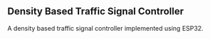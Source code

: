 ## Density Based Traffic Signal Controller
A density based traffic signal controller implemented using ESP32.